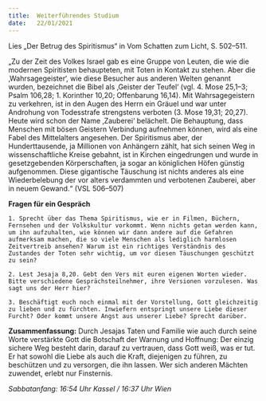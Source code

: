 ```yaml
---
title:  Weiterführendes Studium
date:   22/01/2021
---
```


Lies „Der Betrug des Spiritismus“ in Vom Schatten zum Licht, S. 502–511.

„Zu der Zeit des Volkes Israel gab es eine Gruppe von Leuten, die wie die modernen Spiritisten behaupteten, mit Toten in Kontakt zu stehen. Aber die ‚Wahrsagegeister‘, wie diese Besucher aus anderen Welten genannt wurden, bezeichnet die Bibel als ‚Geister der Teufel‘ (vgl. 4. Mose 25,1–3; Psalm 106,28; 1. Korinther 10,20; Offenbarung 16,14). Mit Wahrsagegeistern zu verkehren, ist in den Augen des Herrn ein Gräuel und war unter Androhung von Todesstrafe strengstens verboten (3. Mose 19,31; 20,27). Heute wird schon der Name ‚Zauberei‘ belächelt. Die Behauptung, dass Menschen mit bösen Geistern Verbindung aufnehmen können, wird als eine Fabel des Mittelalters angesehen. Der Spiritismus aber, der Hunderttausende, ja Millionen von Anhängern zählt, hat sich seinen Weg in wissenschaftliche Kreise gebahnt, ist in Kirchen eingedrungen und wurde in gesetzgebenden Körperschaften, ja sogar an königlichen Höfen günstig aufgenommen. Diese gigantische Täuschung ist nichts anderes als eine Wiederbelebung der vor alters verdammten und verbotenen Zauberei, aber in neuem Gewand.“ (VSL 506–507)

**Fragen für ein Gespräch**

`1. Sprecht über das Thema Spiritismus, wie er in Filmen, Büchern, Fernsehen und der Volkskultur vorkommt. Wenn nichts getan werden kann, um ihn aufzuhalten, wie können wir dann andere auf die Gefahren aufmerksam machen, die so viele Menschen als lediglich harmlosen Zeitvertreib ansehen? Warum ist ein richtiges Verständnis des Zustandes der Toten sehr wichtig, um vor diesen Täuschungen geschützt zu sein?`

`2. Lest Jesaja 8,20. Gebt den Vers mit euren eigenen Worten wieder. Bitte verschiedene Gesprächsteilnehmer, ihre Versionen vorzulesen. Was sagt uns der Herr hier?`

`3. Beschäftigt euch noch einmal mit der Vorstellung, Gott gleichzeitig zu lieben und zu fürchten. Inwiefern entspringt unsere Liebe dieser Furcht? Oder kommt unsere Angst aus unserer Liebe? Sprecht darüber.`

**Zusammenfassung:** Durch Jesajas Taten und Familie wie auch durch seine Worte verstärkte Gott die Botschaft der Warnung und Hoffnung: Der einzig sichere Weg besteht darin, darauf zu vertrauen, dass Gott weiß, was er tut. Er hat sowohl die Liebe als auch die Kraft, diejenigen zu führen, zu beschützen und zu versorgen, die ihn lassen. Wer sich anderen Mächten zuwendet, erlebt nur Finsternis.

_Sabbatanfang: 16:54 Uhr Kassel / 16:37 Uhr Wien_